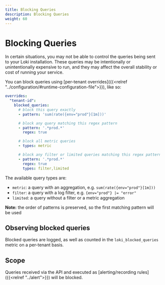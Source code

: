 ```yaml
---
title: Blocking Queries
description: Blocking Queries
weight: 60
---
```

# Blocking Queries

In certain situations, you may not be able to control the queries being sent to your Loki installation. These queries
may be intentionally or unintentionally expensive to run, and they may affect the overall stability or cost of running
your service.

You can block queries using [per-tenant overrides]({{<relref "../configuration/#runtime-configuration-file">}}), like so:

```yaml
overrides:
  "tenant-id":
    blocked_queries:
      # block this query exactly
      - pattern: 'sum(rate({env="prod"}[1m]))'

      # block any query matching this regex pattern 
      - pattern: '.*prod.*'
        regex: true

      # block all metric queries
      - types: metric

      # block any filter or limited queries matching this regex pattern 
      - pattern: '.*prod.*'
        regex: true
        types: filter,limited
```

The available query types are:

- `metric`: a query with an aggregation, e.g. `sum(rate({env="prod"}[1m]))`
- `filter`: a query with a log filter, e.g. `{env="prod"} |= "error"`
- `limited`: a query without a filter or a metric aggregation

**Note:** the order of patterns is preserved, so the first matching pattern will be used

## Observing blocked queries

Blocked queries are logged, as well as counted in the `loki_blocked_queries` metric on a per-tenant basis.

## Scope

Queries received via the API and executed as [alerting/recording rules]({{<relref "../alert">}}) will be blocked.

